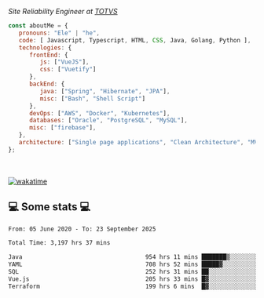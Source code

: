<p><em>Site Reliability Engineer at <a href="https://www.totvs.com/">TOTVS</a></br>
</em></p>


```javascript
const aboutMe = {
   pronouns: "Ele" | "he",
   code: [ Javascript, Typescript, HTML, CSS, Java, Golang, Python ],
   technologies: {
      frontEnd: {
         js: ["VueJS"],
         css: ["Vuetify"]
      },
      backEnd: {
         java: ["Spring", "Hibernate", "JPA"],
         misc: ["Bash", "Shell Script"]
      },
      devOps: ["AWS", "Docker", "Kubernetes"],
      databases: ["Oracle", "PostgreSQL", "MySQL"],
      misc: ["firebase"],
   },
   architecture: ["Single page applications", "Clean Architecture", "MVC", "Microservices"],
};
```
</br></br>
[![wakatime](https://wakatime.com/badge/user/a3a8ed06-d304-4d6b-bc86-4adc418cdea7.svg)](https://wakatime.com/@a3a8ed06-d304-4d6b-bc86-4adc418cdea7)
<h2>💻 Some stats 💻</h2>

<!--START_SECTION:waka-->

```txt
From: 05 June 2020 - To: 23 September 2025

Total Time: 3,197 hrs 37 mins

Java                                   954 hrs 11 mins ███████▒░░░░░░░░░░░░░░░░░   29.84 %
YAML                                   708 hrs 52 mins █████▓░░░░░░░░░░░░░░░░░░░   22.17 %
SQL                                    252 hrs 31 mins ██░░░░░░░░░░░░░░░░░░░░░░░   07.90 %
Vue.js                                 205 hrs 33 mins █▓░░░░░░░░░░░░░░░░░░░░░░░   06.43 %
Terraform                              199 hrs 6 mins  █▓░░░░░░░░░░░░░░░░░░░░░░░   06.23 %
```

<!--END_SECTION:waka-->

